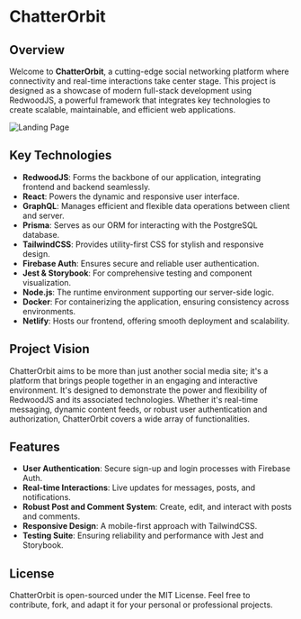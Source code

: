 # ChatterOrbit

## Overview

Welcome to **ChatterOrbit**, a cutting-edge social networking platform where connectivity and real-time interactions take center stage. This project is designed as a showcase of modern full-stack development using RedwoodJS, a powerful framework that integrates key technologies to create scalable, maintainable, and efficient web applications.

![Landing Page](https://github.com/SamuelFanawopo/ChatterOrbit/assets/92785438/4ed5192c-9fb0-4cb9-9c41-6a80377a182d)

## Key Technologies

- **RedwoodJS**: Forms the backbone of our application, integrating frontend and backend seamlessly.
- **React**: Powers the dynamic and responsive user interface.
- **GraphQL**: Manages efficient and flexible data operations between client and server.
- **Prisma**: Serves as our ORM for interacting with the PostgreSQL database.
- **TailwindCSS**: Provides utility-first CSS for stylish and responsive design.
- **Firebase Auth**: Ensures secure and reliable user authentication.
- **Jest & Storybook**: For comprehensive testing and component visualization.
- **Node.js**: The runtime environment supporting our server-side logic.
- **Docker**: For containerizing the application, ensuring consistency across environments.
- **Netlify**: Hosts our frontend, offering smooth deployment and scalability.

## Project Vision

ChatterOrbit aims to be more than just another social media site; it's a platform that brings people together in an engaging and interactive environment. It's designed to demonstrate the power and flexibility of RedwoodJS and its associated technologies. Whether it's real-time messaging, dynamic content feeds, or robust user authentication and authorization, ChatterOrbit covers a wide array of functionalities.

## Features

- **User Authentication**: Secure sign-up and login processes with Firebase Auth.
- **Real-time Interactions**: Live updates for messages, posts, and notifications.
- **Robust Post and Comment System**: Create, edit, and interact with posts and comments.
- **Responsive Design**: A mobile-first approach with TailwindCSS.
- **Testing Suite**: Ensuring reliability and performance with Jest and Storybook.

## License

ChatterOrbit is open-sourced under the MIT License. Feel free to contribute, fork, and adapt it for your personal or professional projects.

